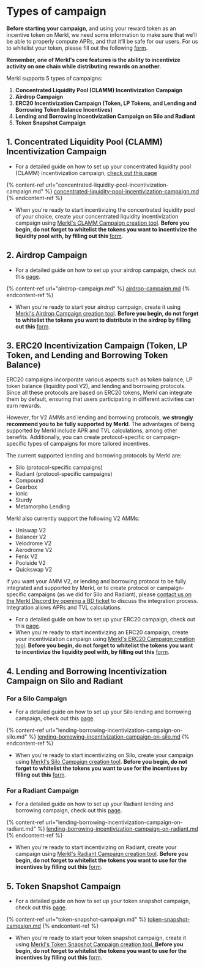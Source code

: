 # Types of campaign



**Before starting your campaign**, and using your reward token as an incentive token on Merkl, we need some information to make sure that we’ll be able to properly compute APRs, and that it’ll be safe for our users. For us to whitelist your token, please fill out the following [form](https://tally.so/r/3y2bqx).

**Remember, one of Merkl's core features is the ability to incentivize activity on one chain while distributing rewards on another.**

Merkl supports 5 types of campaigns:

1. **Concentrated Liquidity Pool (CLAMM) Incentivization Campaign**
2. **Airdrop Campaign**
3. **ERC20 Incentivization Campaign (Token, LP Tokens, and Lending and Borrowing Token Balance Incentives)**
4. **Lending and Borrowing Incentivization Campaign on Silo and Radiant**
5. **Token Snapshot Campaign**

## 1. Concentrated Liquidity Pool (CLAMM) Incentivization Campaign

* For a detailed guide on how to set up your concentrated liquidity pool (CLAMM) incentivization campaign, [check out this page](https://app.merkl.xyz/create/pool)

{% content-ref url="concentrated-liquidity-pool-incentivization-campaign.md" %}
[concentrated-liquidity-pool-incentivization-campaign.md](concentrated-liquidity-pool-incentivization-campaign.md)
{% endcontent-ref %}

* When you're ready to start incentivizing the concentrated liquidity pool of your choice, create your concentrated liquidity incentivization campaign using [Merkl's CLAMM Campaign creation tool](https://app.merkl.xyz/create/pool). **Before you begin, do not forget to whitelist the tokens you want to incentivize the liquidity pool with, by filling out this** [form](https://tally.so/r/3y2bqx).

## 2. Airdrop Campaign

* For a detailed guide on how to set up your airdrop campaign, check out this [page](airdrop-campaign.md).

{% content-ref url="airdrop-campaign.md" %}
[airdrop-campaign.md](airdrop-campaign.md)
{% endcontent-ref %}

* When you're ready to start your airdrop campaign, create it using [Merkl's Airdrop Campaign creation tool](https://app.merkl.xyz/create/drop). **Before you begin, do not forget to whitelist the tokens you want to distribute in the airdrop by filling out this** [form](https://tally.so/r/3y2bqx).

## 3. ERC20 Incentivization Campaign (Token, LP Token, and Lending and Borrowing Token Balance)

ERC20 campaigns incorporate various aspects such as token balance, LP token balance (liquidity pool V2), and lending and borrowing protocols. Since all these protocols are based on ERC20 tokens, Merkl can integrate them by default, ensuring that users participating in different activities can earn rewards.

However, for V2 AMMs and lending and borrowing protocols, **we strongly recommend you to be fully supported by Merkl**. The advantages of being supported by Merkl include APR and TVL calculations, among other benefits. Additionally, you can create protocol-specific or campaign-specific types of campaigns for more tailored incentives.

The current supported lending and borrowing protocols by Merkl are:

* Silo (protocol-specific campaigns)
* Radiant (protocol-specific campaigns)
* Compound
* Gearbox
* Ionic
* Sturdy
* Metamorpho Lending

Merkl also currently support the following V2 AMMs:

* Uniswap V2
* Balancer V2
* Velodrome V2
* Aerodrome V2
* Fenix V2
* Poolside V2
* Quickswap V2

if you want your AMM V2, or lending and borrowing protocol to be fully integrated and supported by Merkl, or to create protocol or campaign-specific campaigns (as we did for Silo and Radiant), please [contact us on the Merkl Discord by opening a BD ticket](https://discord.com/invite/jnYfrGxDbe) to discuss the integration process. Integration allows APRs and TVL calculations.

* For a detailed guide on how to set up your ERC20 campaign, check out this [page](erc20-incentivization-campaign.md).
* When you're ready to start incentivizing an ERC20 campaign, create your incentivization campaign using [Merkl's ERC20 Campaign creation tool](https://app.merkl.xyz/create/hold). **Before you begin, do not forget to whitelist the tokens you want to incentivize the liquidity pool with, by filling out this** [form](https://tally.so/r/3y2bqx).

## 4. Lending and Borrowing Incentivization Campaign on Silo and Radiant

### For a Silo Campaign

* For a detailed guide on how to set up your Silo lending and borrowing campaign, check out this [page](lending-borrowing-incentivization-campaign-on-silo.md).

{% content-ref url="lending-borrowing-incentivization-campaign-on-silo.md" %}
[lending-borrowing-incentivization-campaign-on-silo.md](lending-borrowing-incentivization-campaign-on-silo.md)
{% endcontent-ref %}

* When you're ready to start incentivizing on Silo, create your campaign using [Merkl's Silo Campaign creation tool](https://app.merkl.xyz/create/silo). **Before you begin, do not forget to whitelist the tokens you want to use for the incentives by filling out this** [form](https://tally.so/r/3y2bqx).

### For a Radiant Campaign

* For a detailed guide on how to set up your Radiant lending and borrowing campaign, check out this [page](lending-borrowing-incentivization-campaign-on-radiant.md).

{% content-ref url="lending-borrowing-incentivization-campaign-on-radiant.md" %}
[lending-borrowing-incentivization-campaign-on-radiant.md](lending-borrowing-incentivization-campaign-on-radiant.md)
{% endcontent-ref %}

* When you're ready to start incentivizing on Radiant, create your campaign using [Merkl's Radiant Campaign creation tool](https://app.merkl.xyz/create/radiant). **Before you begin, do not forget to whitelist the tokens you want to use for the incentives by filling out this** [form](https://tally.so/r/3y2bqx).

## 5. Token Snapshot Campaign

* For a detailed guide on how to set up your token snapshot campaign, check out this [page](token-snapshot-campaign.md).

{% content-ref url="token-snapshot-campaign.md" %}
[token-snapshot-campaign.md](token-snapshot-campaign.md)
{% endcontent-ref %}

* When you're ready to start your token snapshot campaign, create it using [Merkl's Token Snapshot Campaign creation tool. **B**](https://app.merkl.xyz/create/snapshot)**efore you begin, do not forget to whitelist the tokens you want to use for the incentives by filling out this** [form](https://tally.so/r/3y2bqx).
